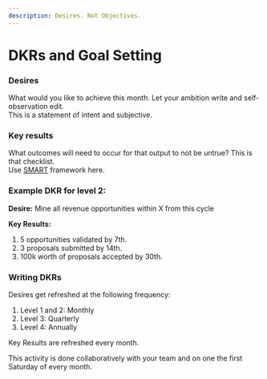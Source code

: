 ```yaml
---
description: Desires. Not Objectives.
---
```


# DKRs and Goal Setting

### Desires

What would you like to achieve this month. Let your ambition write and self-observation edit.  
This is a statement of intent and subjective.

### Key results

What outcomes will need to occur for that output to not be untrue? This is that checklist.  
Use [SMART](https://youtu.be/U4IU-y9-J8Q?t=19) framework here.  


### Example DKR for level 2:

**Desire:** Mine all revenue opportunities within X from this cycle

**Key Results:**

1. 5 opportunities validated by 7th.
2. 3 proposals submitted by 14th.
3. 100k worth of proposals accepted by 30th.

### 

### Writing DKRs

Desires get refreshed at the following frequency:

1. Level 1 and 2: Monthly
2. Level 3: Quarterly
3. Level 4: Annually

Key Results are refreshed every month.

This activity is done collaboratively with your team and on one the first Saturday of every month.

